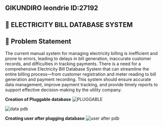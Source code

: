 ## GIKUNDIRO leondrie                                                                  ID:27192 ##
## 📌 ELECTRICITY BILL DATABASE SYSTEM ##


## 🔑 Problem Statement
The current manual system for managing electricity billing is inefficient and prone to errors, leading to delays in bill generation, inaccurate customer records, and difficulties in tracking payments. There is a need for a comprehensive Electricity Bill Database System that can streamline the entire billing process—from customer registration and meter reading to bill generation and payment recording. This system should ensure accurate data management, improve payment tracking, and provide timely reports to support effective decision-making by the utility company.


 **Creation of Pluggable database**
![PLUGGABLE](https://github.com/user-attachments/assets/02e81662-6dc8-45a0-81d0-8530e9144770)

![data pdb](https://github.com/user-attachments/assets/f6b69708-e426-4aa1-a413-166522af6773)


**Creating user after plugging database**
![user after pdb](https://github.com/user-attachments/assets/69a5c38b-3c43-415a-be69-55d7afd1e3df)




